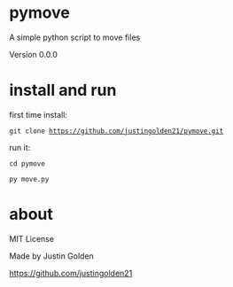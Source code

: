 # pymove

A simple python script to move files

Version 0.0.0


# install and run

first time install:

<code>git clone https://github.com/justingolden21/pymove.git</code>

run it:

<code>cd pymove</code>

<code>py move.py</code>

# about

MIT License

Made by Justin Golden

https://github.com/justingolden21
